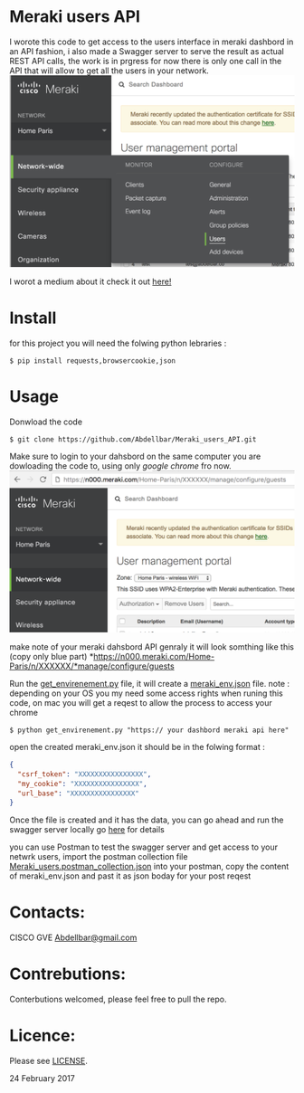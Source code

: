 # Meraki users API

I worote this code to get access to the users interface in meraki dashbord in an API fashion, i also made a Swagger server to serve the result as actual REST API calls, the work is in prgress for now there is only one call in the API that will allow to get all the users in your network.
![alt tag](images/meraki_users.png)

I worot a medium about it check it out [here!](https://medium.com/@aglagane/hacking-meraki-api-d0f5cd75612f)

# Install
for this project you will need the folwing python lebraries :
```
$ pip install requests,browsercookie,json
```

# Usage 

Donwload the code 
```
$ git clone https://github.com/Abdellbar/Meraki_users_API.git
```

Make sure to login to your dahsbord on the same computer you are dowloading the code to, using only *google chrome* fro now.
![alt tag](images/dashbord_url.png)

make note of your meraki dahsbord API genraly it will look somthing like this (copy only blue part)
*https://n000.meraki.com/Home-Paris/n/XXXXXX/*manage/configure/guests

Run the [get_envirenement.py](get_envirenement.py) file, it will create a [meraki_env.json](meraki_env.json) file. 
note : depending on your OS you my need some access rights when runing this code, on mac you will get a reqest to allow the process to access your chrome
```
$ python get_envirenement.py "https:// your dashbord meraki api here"
```

open the created meraki_env.json it should be in the folwing format :

```json
{
  "csrf_token": "XXXXXXXXXXXXXXXX",
  "my_cookie": "XXXXXXXXXXXXXXXX",
  "url_base": "XXXXXXXXXXXXXXXX"
}
```

Once the file is created and it has the data, you can go ahead and run the swagger server locally go [here](python-flask-server-generated/) for details

you can use Postman to test the swagger server and get access to your netwrk users, import the postman collection file [Meraki_users.postman_collection.json](Meraki_users.postman_collection.json) into your postman, copy the content of meraki_env.json and past it as json boday for your post reqest

# Contacts:

CISCO GVE 
Abdellbar@gmail.com

# Contrebutions:
Conterbutions welcomed, please feel free to pull the repo.

# Licence:
Please see [LICENSE](LICENSE).

24 February 2017



